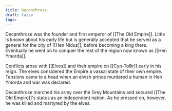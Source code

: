 ```yaml
---
title: Decanthrose
draft: false
tags:
---
```

 Decanthrose was the founder and first emperor of [[The Old Empire]]. Little is known about his early life but is generally accepted that he served as a general for the city of [[Hen Nidus]], before becoming a king there. Eventually he went on to conquer the rest of the region now known as [[Hen Ymorda]]. 

Conflicts arose with [[Elves]] and their empire on [[Cyn-Tollir]] early in his reign. The elves considered the Empire a vassal state of their own empire. Tensions came to a head when an elvish prince murdered a human in Hen Ymorda and war was declared.

Decanthrose marched his army over the Grey Mountains and secured [[The Old Empire]]'s status as an independent nation. As he pressed on, however, he was killed and martyred by the elves. 